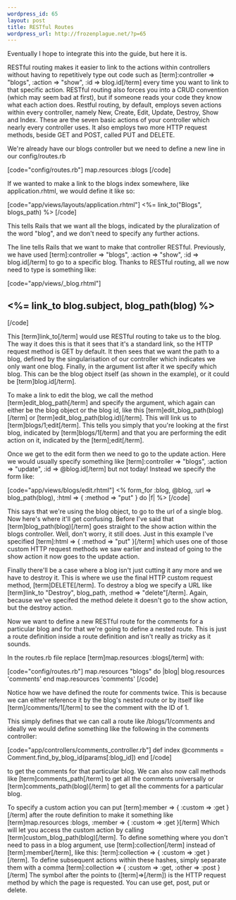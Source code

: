 ```yaml
--- 
wordpress_id: 65
layout: post
title: RESTful Routes
wordpress_url: http://frozenplague.net/?p=65
---
```

Eventually I hope to integrate this into the guide, but here it is.

RESTful routing makes it easier to link to the actions within controllers without having to repetitively type out code such as [term]:controller => "blogs", :action => "show", :id => blog.id[/term] every time you want to link to that specific action. RESTful routing also forces you into a CRUD convention (which may seem bad at first), but if someone reads your code they know what each action does. Restful routing, by default, employs seven actions within every controller, namely New, Create, Edit, Update, Destroy, Show and Index. These are the seven basic actions of your controller which nearly every controller uses. It also employs two more HTTP request methods, beside GET and POST, called PUT and DELETE.

We're already have our blogs controller but we need to define a new line in our config/routes.rb

[code="config/routes.rb"]
map.resources :blogs
[/code]

If we wanted to make a link to the blogs index somewhere, like application.rhtml, we would define it like so:

[code="app/views/layouts/application.rhtml"]
<%= link_to("Blogs", blogs_path) %>
[/code]

This tells Rails that we want all the blogs, indicated by the pluralization of the word "blog", and we don't need to specify any further actions.

The line tells Rails that we want to make that controller RESTful. Previously, we have used [term]:controller => "blogs", :action => "show", :id => blog.id[/term] to go to a specific blog. Thanks to RESTful routing, all we now need to type is something like:

[code="app/views/_blog.rhtml"]
<h2><%= link_to blog.subject, blog_path(blog) %></h2>
[/code]

This [term]link_to[/term] would use RESTful routing to take us to the blog. The way it does this is that it sees that it's a standard link, so the HTTP request method is GET by default. It then sees that we want the path to a blog, defined by the singularisation of our controller which indicates we only want one blog. Finally, in the argument list after it we specify which blog. This can be the blog object itself (as shown in the example), or it could be [term]blog.id[/term].

To make a link to edit the blog, we call the method [term]edit_blog_path[/term] and specify the argument, which again can either be the blog object or the blog id, like this [term]edit_blog_path(blog)[/term] or [term]edit_blog_path(blog.id)[/term]. This will link us to [term]blogs/1;edit[/term]. This tells you simply that you're looking at the first blog, indicated by [term]blogs/1[/term] and that you are performing the edit action on it, indicated by the [term];edit[/term]. 

Once we get to the edit form then we need to go to the update action. Here we would usually specify something like [term]:controller => "blogs", :action => "update", :id => @blog.id[/term] but not today! Instead we specify the form like:

[code="app/views/blogs/edit.rhtml"]
<% form_for :blog, @blog, :url => blog_path(blog), :html => { :method => "put" } do |f| %>
[/code]

This says that we're using the blog object, to go to the url of a single blog. Now here's where it'll get confusing. Before I've said that [term]blog_path(blog)[/term] goes straight to the show action within the blogs controller. Well, don't worry, it still does. Just in this example I've specified [term]:html => { :method => "put" }[/term] which uses one of those custom HTTP request methods we saw earlier and instead of going to the show action it now goes to the update action.

Finally there'll be a case where a blog isn't just cutting it any more and we have to destroy it. This is where we use the final HTTP custom request method, [term]DELETE[/term]. To destroy a blog we specify a URL like [term]link_to "Destroy", blog_path, :method => "delete"[/term]. Again, because we've specifed the method delete it doesn't go to the show action, but the destroy action.

Now we want to define a new RESTful route for the comments for a particular blog and for that we're going to define a nested route. This is just a route definition inside a route definition and isn't really as tricky as it sounds.

In the routes.rb file replace [term]map.resources :blogs[/term] with:

[code="config/routes.rb"]
map.resources "blogs" do |blog|
blog.resources 'comments'
end
map.resources 'comments'
[/code]

Notice how we have defined the route for comments twice. This is because we can either reference it by the blog's nested route or by itself like [term]/comments/1[/term] to see the comment with the ID of 1.

This simply defines that we can call a route like /blogs/1/comments and ideally we would define something like the following in the comments controller:

[code="app/controllers/comments_controller.rb"]
def index
@comments = Comment.find_by_blog_id(params[:blog_id])
end
[/code]

to get the comments for that particular blog. We can also now call methods like [term]comments_path[/term] to get all the comments universally or [term]comments_path(blog)[/term] to get all the comments for a particular blog.

To specify a custom action you can put [term]:member => { :custom => :get }[/term]
after the route definition to make it something like [term]map.resources :blogs, :member => { :custom => :get }[/term] Which will let you access the custom action by calling [term]custom_blog_path(blog)[/term]. To define something where you don't need to pass in a blog argument, use [term]:collection[/term] instead of [term]:member[/term], like this: [term]:collection => { :custom => :get }[/term]. To define subsequent actions within these hashes, simply separate them with a comma [term]:collection => { :custom => :get, :other => :post }[/term] The symbol after the points to ([term]=>[/term]) is the HTTP request method by which the page is requested. You can use get, post, put or delete.
